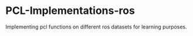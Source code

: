 # PCL-Implementations-ros
Implementing pcl functions on different ros datasets for learning purposes.
